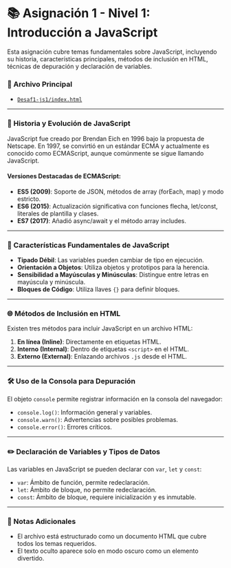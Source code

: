 
# 📚 Asignación 1 - Nivel 1: Introducción a JavaScript

Esta asignación cubre temas fundamentales sobre JavaScript, incluyendo su historia, características principales, métodos de inclusión en HTML, técnicas de depuración y declaración de variables.

### 📂 Archivo Principal
- [`Desaf1-js1/index.html`](Desaf1-js1/index.html)

---

### 📖 Historia y Evolución de JavaScript
JavaScript fue creado por Brendan Eich en 1996 bajo la propuesta de Netscape. En 1997, se convirtió en un estándar ECMA y actualmente es conocido como ECMAScript, aunque comúnmente se sigue llamando JavaScript.

#### Versiones Destacadas de ECMAScript:
- **ES5 (2009)**: Soporte de JSON, métodos de array (forEach, map) y modo estricto.
- **ES6 (2015)**: Actualización significativa con funciones flecha, let/const, literales de plantilla y clases.
- **ES7 (2017)**: Añadió async/await y el método array includes.

---

### 🚀 Características Fundamentales de JavaScript
- **Tipado Débil**: Las variables pueden cambiar de tipo en ejecución.
- **Orientación a Objetos**: Utiliza objetos y prototipos para la herencia.
- **Sensibilidad a Mayúsculas y Minúsculas**: Distingue entre letras en mayúscula y minúscula.
- **Bloques de Código**: Utiliza llaves `{}` para definir bloques.

---

### 🌐 Métodos de Inclusión en HTML
Existen tres métodos para incluir JavaScript en un archivo HTML:
1. **En línea (Inline)**: Directamente en etiquetas HTML.
2. **Interno (Internal)**: Dentro de etiquetas `<script>` en el HTML.
3. **Externo (External)**: Enlazando archivos `.js` desde el HTML.

---

### 🛠️ Uso de la Consola para Depuración
El objeto `console` permite registrar información en la consola del navegador:
- `console.log()`: Información general y variables.
- `console.warn()`: Advertencias sobre posibles problemas.
- `console.error()`: Errores críticos.

---

### ✏️ Declaración de Variables y Tipos de Datos
Las variables en JavaScript se pueden declarar con `var`, `let` y `const`:
- `var`: Ámbito de función, permite redeclaración.
- `let`: Ámbito de bloque, no permite redeclaración.
- `const`: Ámbito de bloque, requiere inicialización y es inmutable.

---

### 📌 Notas Adicionales
- El archivo está estructurado como un documento HTML que cubre todos los temas requeridos.
- El texto oculto aparece solo en modo oscuro como un elemento divertido.
